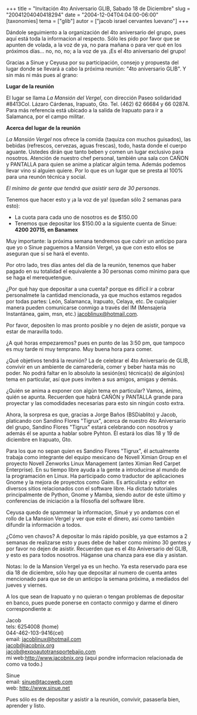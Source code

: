 +++
title = "Invitación 4to Aniversario GLIB, Sabado 18 de Diciembre"
slug = "20041204040418294"
date = "2004-12-04T04:04:00-06:00"
[taxonomies]
tema = ["glib"]
autor = ["jacob israel cervantes luevano"]
+++

Dándole seguimiento a la organización del 4to aniversario del grupo,
pues aquí está toda la informacion al respecto. Sólo les pido por favor
que se apunten de volada, a la voz de ya, no para mañana o para ver qué
en los próximos días... no, no, no; a la voz de ya. ¡Es el 4to
aniversario del grupo!

<!-- more -->
Gracias a Sinue y Ceyusa por su participación, consejo y propuesta del
lugar donde se llevará a cabo la próxima reunión: "4to aniversario
GLIB". Y sin más ni más pues al grano:

**Lugar de la reunión**

El lugar se llama *La Mansión del Vergel*, con dirección Paseo
solidaridad #8413Col. Lázaro Cárdenas, Irapuato, Gto. Tel. (462) 62
66684 y 66 02874. Para más referencia está ubicado a la salida de
Irapuato para ir a Salamanca, por el campo militar.

**Acerca del lugar de la reunión**

*La Mansión Vergel* nos ofrece la comida (taquiza con muchos guisados),
las bebidas (refrescos, cervezas, aguas frescas), todo, hasta donde el
cuerpo aguante. Ustedes dirán que tanto beben y comen un lugar exclusivo
para nosotros. Atención de nuestro chef personal, también una sala con
CAÑON y PANTALLA para quien se anime a platicar algún tema. Además
podemos llevar vino si alguien quiere. Por lo que es un lugar que se
presta al 100% para una reunón técnica y social.

*El mínimo de gente que tendrá que asistir sera de 30 personas*.

Tenemos que hacer esto y ¡a la voz de ya! (quedan sólo 2 semanas para
esto):

-   La cuota para cada uno de nosotros es de $150.00
-   Tenemos que depositar los $150.00 a la siguiente cuenta de Sinue:
    **4200 20715, en Banamex**

Muy importante: la próxima semana tendremos que cubrir un anticipo para
que yo o Sinue paguemos a Mansión Vergel, ya que con esto ellos se
aseguran que sí se hará el evento.

Por otro lado, tres días antes del día de la reunión, tenemos que haber
pagado en su totalidad el equivalente a 30 personas como mínimo para que
se haga el merequetengue.

¿Por qué hay que depositar a una cuenta? porque es difícil ir a cobrar
personalmete la cantidad mencionada, ya que muchos estamos regados por
todas partes: León, Salamanca, Irapuato, Celaya, etc. De cualquier
manera pueden comunicarse conmigo a través del IM (Mensajeria
Instantánea, gaim, msn, etc.) jacoblinux@hotmail.com.

Por favor, depositen lo mas pronto posible y no dejen de asistir, porque
va estar de maravilla todo.

¿A qué horas empezaremos? pues en punto de las 3:50 pm, que tampoco es
muy tarde ni muy temprano. Muy buena hora para comer.

¿Qué objetivos tendrá la reunión? La de celebrar el 4to Aniversario de
GLIB, convivir en un ambiente de camaredería, comer y beber hasta más no
poder. No podrá faltar en lo absoluto la sesión(es) técnica(s) de
algún(os) tema en particular, así que pues inviten a sus amigos, amigas
y demás.

¿Quién se anima a exponer con algún tema en particular? Vamos, ánimo,
quién se apunta. Recuerden que habrá CAÑÓN y PANTALLA grande para
proyectar y las comodidades necesarias para esto sin ningún costo extra.

Ahora, la sorpresa es que, gracias a Jorge Baños (BSDiablito) y Jacob,
platicando con Sandino Flores "Tigrux", acerca de nuestro 4to
Aniversario del grupo, Sandino Flores "Tigrux" estará celebrando con
nosotros y además él se apunta a hablar sobre Pyhton. Él estará los días
18 y 19 de diciembre en Irapuato, Gto.

Para los que no sepan quien es Sandino Flores "Tigrux", él actualmente
trabaja como integrante del equipo mexicano de Novell Ximian Group en el
proyecto Novell Zenworks Linux Management (antes Ximian Red Carpet
Enterprise). En su tiempo libre ayuda a la gente a introducirse al mundo
de la programación en Linux. Ha participado como traductor de
aplicaciones Gnome y la mejora de proyectos como Gaim. Es articulista y
editor en diversos sitios relacionados con el software libre. Ha dictado
tutoriales principalmente de Python, Gnome y Mamba, siendo autor de éste
último y conferencias de iniciación a la filosofía del software libre.

Ceyusa quedo de spammear la informacion, Sinué y yo andamos con el rollo
de La Mansion Vergel y ver que este el dinero, así como también difundir
la información a todos.

¿Cómo ven chavos? A depositar lo más rápido posible, ya que estamos a 2
semanas de realizarse esto y pues debe de haber como mínimo 30 gentes y
por favor no dejen de asistir. Recuerden que es el 4to Aniversario del
GLIB, y esto es para todos nosotros. Háganse una chanza para ese día y
asistan.

Notas: lo de la Mansion Vergel ya es un hecho. Ya esta reservado para
ese dia 18 de diciembre, sólo hay que depositar al numero de cuenta
antes mencionado para que se de un anticipo la semana próxima, a
mediados del jueves y viernes.

A los que sean de Irapuato y no quieran o tengan problemas de depositar
en banco, pues puede ponerse en contacto conmigo y darme el dinero
correspondiente a:

Jacob  
tels: 6254008 (home)  
044-462-103-9416(cel)  
email: jacoblinux@hotmail.com  
jacob@jacobnix.org  
jacob@expoautotransportebajio.com  
mi web:<http://www.jacobnix.org> (aqui pondre informacion relacionada de
como va todo.)

Sinue  
email: sinue@tacoweb.com  
web: <http://www.sinue.net>

Pues sólo es de depositar y asistir a la reunión, convivir, pasaserla
bien, aprender y listo.


